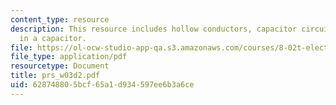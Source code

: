 ```yaml
---
content_type: resource
description: This resource includes hollow conductors, capacitor circuit and dielectric
  in a capacitor.
file: https://ol-ocw-studio-app-qa.s3.amazonaws.com/courses/8-02t-electricity-and-magnetism-spring-2005/628748805bcf65a1d934597ee6b3a6ce_prs_w03d2.pdf
file_type: application/pdf
resourcetype: Document
title: prs_w03d2.pdf
uid: 62874880-5bcf-65a1-d934-597ee6b3a6ce
---
```

